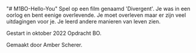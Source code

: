 "# M1BO-Hello-You" 
Spel op een film genaamd 'Divergent'.
Je was in een oorlog en bent eenige overlevende. Je moet overleven maar er zijn veel uitdagingen voor je. Je leerd andere manieren van leven zien. 

Gestart in oktober 2022
Opdracht BO.

Gemaakt door Amber Scherer.
